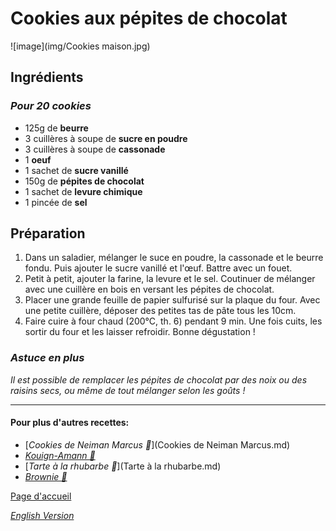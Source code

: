 # Cookies aux pépites de chocolat
![image](img/Cookies maison.jpg)

## Ingrédients 
### *Pour 20 cookies* 
* 125g de **beurre**
* 3 cuillères à soupe de **sucre en poudre**
* 3 cuillères à soupe de **cassonade** 
* 1 **oeuf**
* 1 sachet de **sucre vanillé**
* 150g de **pépites de chocolat** 
* 1 sachet de **levure chimique** 
* 1 pincée de **sel**

## Préparation 
1. Dans un saladier, mélanger le suce en poudre, la cassonade et le beurre fondu. Puis ajouter le sucre vanillé et l'œuf. Battre avec un fouet. 
1. Petit à petit, ajouter la farine, la levure et le sel. Coutinuer de mélanger avec une cuillère en bois en versant les pépites de chocolat. 
1. Placer une grande feuille de papier sulfurisé sur la plaque du four. Avec une petite cuillère, déposer des petites tas de pâte tous les 10cm. 
1. Faire cuire à four chaud (200°C, th. 6) pendant 9 min. Une fois cuits, les sortir du four et les laisser refroidir. Bonne dégustation ! 

### *Astuce en plus*
*Il est possible de remplacer les pépites de chocolat par des noix ou des raisins secs, ou même de tout mélanger selon les goûts !*  

________________________________
#### Pour plus d'autres recettes:
* [*Cookies de Neiman Marcus 🍪*](Cookies de Neiman Marcus.md)
* [*Kouign-Amann 🧈*](Kouign-Amann.md)
* [*Tarte à la rhubarbe 🥧*](Tarte à la rhubarbe.md)
* [*Brownie 🍫*](Brownies.md)

[Page d'accueil](index.md)

[*English Version*](Indexeng.md)

